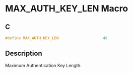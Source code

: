 # MAX_AUTH_KEY_LEN Macro

## C

```c
#define MAX_AUTH_KEY_LEN                    48

```
## Description

 Maximum Authentication Key Length 






